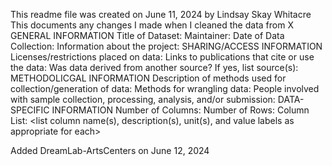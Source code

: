 This readme file was created on June 11, 2024 by Lindsay Skay Whitacre
This documents any changes I made when I cleaned the data from X
GENERAL INFORMATION
	Title of Dataset:
	Maintainer:
	Date of Data Collection:
	Information about the project:
SHARING/ACCESS INFORMATION
	Licenses/restrictions placed on data:
	Links to publications that cite or use the data:
	Was data derived from another source?
		If yes, list source(s):
METHODOLICGAL INFORMATION
	Description of methods used for collection/generation of data:
	Methods for wrangling data:
	People involved with sample collection, processing, analysis, and/or submission:
DATA-SPECIFIC INFORMATION
	Number of Columns:
	Number of Rows:
	Column List: <list column name(s), description(s), unit(s), and value labels as appropriate for each>

Added DreamLab-ArtsCenters on June 12, 2024